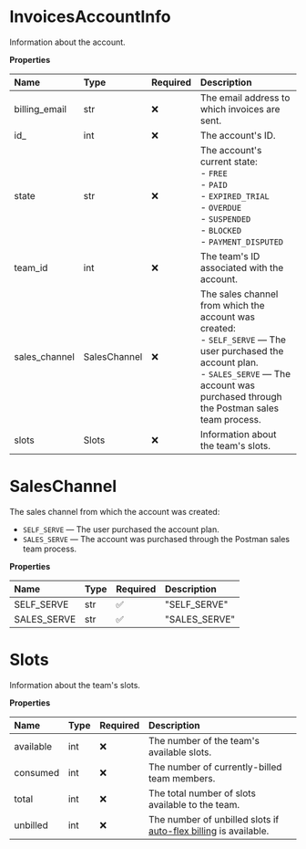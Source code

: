 # InvoicesAccountInfo

Information about the account.

**Properties**

| Name          | Type         | Required | Description                                                                                                                                                                                                  |
| :------------ | :----------- | :------- | :----------------------------------------------------------------------------------------------------------------------------------------------------------------------------------------------------------- |
| billing_email | str          | ❌       | The email address to which invoices are sent.                                                                                                                                                                |
| id\_          | int          | ❌       | The account's ID.                                                                                                                                                                                            |
| state         | str          | ❌       | The account's current state:<br/>- `FREE`<br/>- `PAID`<br/>- `EXPIRED_TRIAL`<br/>- `OVERDUE`<br/>- `SUSPENDED`<br/>- `BLOCKED`<br/>- `PAYMENT_DISPUTED`<br/>                                                 |
| team_id       | int          | ❌       | The team's ID associated with the account.                                                                                                                                                                   |
| sales_channel | SalesChannel | ❌       | The sales channel from which the account was created:<br/>- `SELF_SERVE` — The user purchased the account plan.<br/>- `SALES_SERVE` — The account was purchased through the Postman sales team process.<br/> |
| slots         | Slots        | ❌       | Information about the team's slots.                                                                                                                                                                          |

# SalesChannel

The sales channel from which the account was created:

- `SELF_SERVE` — The user purchased the account plan.
- `SALES_SERVE` — The account was purchased through the Postman sales team process.

**Properties**

| Name        | Type | Required | Description   |
| :---------- | :--- | :------- | :------------ |
| SELF_SERVE  | str  | ✅       | "SELF_SERVE"  |
| SALES_SERVE | str  | ✅       | "SALES_SERVE" |

# Slots

Information about the team's slots.

**Properties**

| Name      | Type | Required | Description                                                                                                       |
| :-------- | :--- | :------- | :---------------------------------------------------------------------------------------------------------------- |
| available | int  | ❌       | The number of the team's available slots.                                                                         |
| consumed  | int  | ❌       | The number of currently-billed team members.                                                                      |
| total     | int  | ❌       | The total number of slots available to the team.                                                                  |
| unbilled  | int  | ❌       | The number of unbilled slots if [auto-flex billing](https://learning.postman.com/auto-flex-policy/) is available. |
